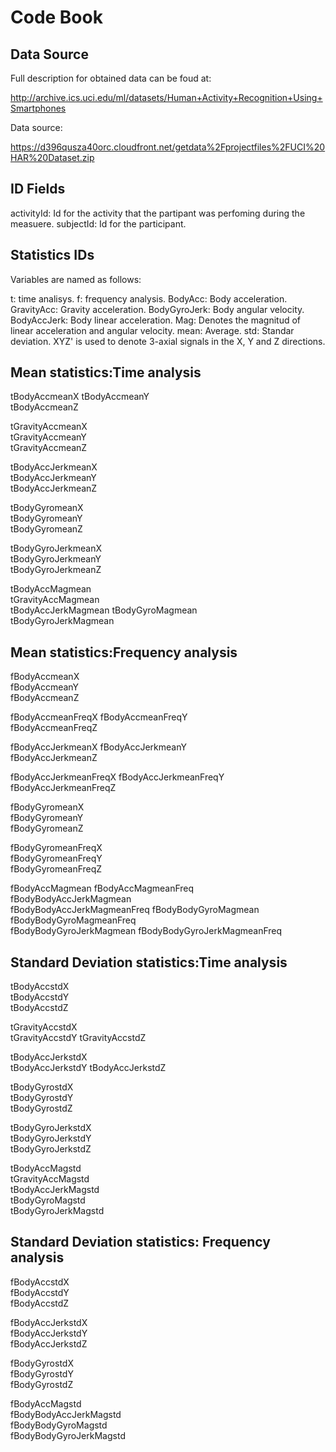 Code Book
=========

Data Source
----------- 

Full description for obtained data can be foud at:

 http://archive.ics.uci.edu/ml/datasets/Human+Activity+Recognition+Using+Smartphones 
 
Data source: 

 https://d396qusza40orc.cloudfront.net/getdata%2Fprojectfiles%2FUCI%20HAR%20Dataset.zip 
 
ID Fields
----------

activityId: Id for the activity that the partipant was perfoming during the measuere.
subjectId:  Id for the participant.

Statistics IDs
-----------------
Variables are named as follows:

t: time analisys.
f: frequency analysis.
BodyAcc: Body acceleration.
GravityAcc: Gravity acceleration.
BodyGyroJerk: Body angular velocity.
BodyAccJerk: Body linear acceleration.
Mag: Denotes the magnitud of linear acceleration and angular velocity.
mean: Average.
std: Standar deviation.
XYZ' is used to denote 3-axial signals in the X, Y and Z directions.

Mean statistics:Time analysis
-----------------------------

tBodyAccmeanX
tBodyAccmeanY               
tBodyAccmeanZ 

tGravityAccmeanX  
tGravityAccmeanY            
tGravityAccmeanZ

tBodyAccJerkmeanX      
tBodyAccJerkmeanY           
tBodyAccJerkmeanZ 

tBodyGyromeanX      
tBodyGyromeanY              
tBodyGyromeanZ 

tBodyGyroJerkmeanX   
tBodyGyroJerkmeanY        
tBodyGyroJerkmeanZ 

tBodyAccMagmean          
tGravityAccMagmean          
tBodyAccJerkMagmean 
tBodyGyroMagmean       
tBodyGyroJerkMagmean 

Mean statistics:Frequency analysis
----------------------------------

fBodyAccmeanX   
fBodyAccmeanY         
fBodyAccmeanZ 

fBodyAccmeanFreqX
fBodyAccmeanFreqY      
fBodyAccmeanFreqZ 

fBodyAccJerkmeanX
fBodyAccJerkmeanY  
fBodyAccJerkmeanZ 

fBodyAccJerkmeanFreqX 
fBodyAccJerkmeanFreqY  
fBodyAccJerkmeanFreqZ

fBodyGyromeanX   
fBodyGyromeanY        
fBodyGyromeanZ

fBodyGyromeanFreqX  
fBodyGyromeanFreqY   
fBodyGyromeanFreqZ

fBodyAccMagmean 
fBodyAccMagmeanFreq      
fBodyBodyAccJerkMagmean   
fBodyBodyAccJerkMagmeanFreq 
fBodyBodyGyroMagmean      
fBodyBodyGyroMagmeanFreq    
fBodyBodyGyroJerkMagmean 
fBodyBodyGyroJerkMagmeanFreq 

Standard Deviation statistics:Time analysis
--------------------------------------------

tBodyAccstdX                
tBodyAccstdY    
tBodyAccstdZ 

tGravityAccstdX             
tGravityAccstdY 
tGravityAccstdZ 

tBodyAccJerkstdX            
tBodyAccJerkstdY 
tBodyAccJerkstdZ 

tBodyGyrostdX               
tBodyGyrostdY  
tBodyGyrostdZ

tBodyGyroJerkstdX      
tBodyGyroJerkstdY  
tBodyGyroJerkstdZ 

tBodyAccMagstd              
tGravityAccMagstd  
tBodyAccJerkMagstd      
tBodyGyroMagstd             
tBodyGyroJerkMagstd 

Standard Deviation statistics: Frequency analysis 
--------------------------------------------------

fBodyAccstdX        
fBodyAccstdY                
fBodyAccstdZ 

fBodyAccJerkstdX     
fBodyAccJerkstdY            
fBodyAccJerkstdZ 

fBodyGyrostdX       
fBodyGyrostdY               
fBodyGyrostdZ

fBodyAccMagstd      
fBodyBodyAccJerkMagstd      
fBodyBodyGyroMagstd   
fBodyBodyGyroJerkMagstd  
